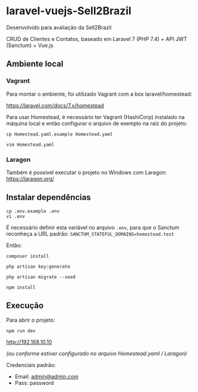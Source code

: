 # laravel-vuejs-Sell2Brazil
Desenvolvido para avaliação da Sell2Brazil

CRUD de Clientes e Contatos, baseado em Laravel 7 (PHP 7.4) + API JWT (Sanctum) + Vue.js

## Ambiente local

### Vagrant
Para montar o ambiente, foi utilizado Vagrant com a box laravel/homestead:

https://laravel.com/docs/7.x/homestead

Para usar Homestead, é necessário ter Vagrant (HashiCorp) instalado na máquina local e então configurar o arquivo de exemplo na raíz do projeto:

`cp Homestead.yaml.example Homestead.yaml`

`vim Homestead.yaml`

### Laragon
Também é possível executar o projeto no Windows com Laragon:
https://laragon.org/

## Instalar dependências
```
cp .env.example .env
vi .env
```

É necessário definir esta variável no arquivo `.env`, para que o Sanctum reconheça a URL padrão:
`SANCTUM_STATEFUL_DOMAINS=homestead.test`

Então:
```
composer install

php artisan key:generate

php artisan migrate --seed

npm install
```

## Execução

Para abrir o projeto:

```
npm run dev
```

http://192.168.10.10

*(ou conforme estiver configurado no arquivo Homestead.yaml / Laragon)*

Credenciais padrão:
- Email: admin@admin.com
- Pass: password

